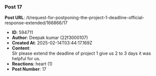 ### Post 17
**Post URL**: /t/request-for-postponing-the-project-1-deadline-official-response-extended/166866/17
- **ID**: 594711
- **Author**: Deepak kumar (22f3000107)
- **Created At**: 2025-02-14T03:44:17.169Z
- **Content**:  
  SIr please extend the deadline of project 1 give us  2 to 3 days it was helpful for us.
- **Reactions**: heart (1)
- **Post Number**: 17

